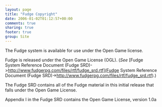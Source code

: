 ```yaml
---
layout: page
title: "Fudge Copyright"
date: 2006-01-02T01:12:57+00:00
comments: true
sharing: true
footer: true
group: Site
---
```


The Fudge system is available for use under the Open Game license.

Fudge is released under the Open Game License (OGL). (*See* [Fudge System Reference Document (Fudge SRD)->http://www.fudgerpg.com/files/rtf/fudge_srd.rtf](Fudge System Reference Document (Fudge SRD)->http://www.fudgerpg.com/files/rtf/fudge_srd.rtf).)

The Fudge SRD contains all of the Fudge material in this initial release that falls under the Open Game License.

Appendix I in the Fudge SRD contains the Open Game License, version 1.0a
